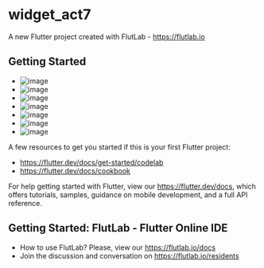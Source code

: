# widget_act7

A new Flutter project created with FlutLab - https://flutlab.io

## Getting Started
- ![image](https://github.com/user-attachments/assets/2da11743-4c85-4235-b142-0332922569d1)
- ![image](https://github.com/user-attachments/assets/e248a56d-1951-4102-bce7-b8d6ce9448cd)
- ![image](https://github.com/user-attachments/assets/0e36192d-d0d1-4f0a-a68d-0c3a805d41b9)
- ![image](https://github.com/user-attachments/assets/5b74c0b8-c62a-4dbe-aec9-4d5428a0bdcb)
- ![image](https://github.com/user-attachments/assets/1e055ecb-37e6-408c-a199-c73aab440bc3)
- ![image](https://github.com/user-attachments/assets/5e02beae-4d8b-4b72-9e22-3a3dbfcbdf40)
- ![image](https://github.com/user-attachments/assets/7ebc09a8-c4e4-4a3e-af2f-ef69127bebae)








A few resources to get you started if this is your first Flutter project:

- https://flutter.dev/docs/get-started/codelab
- https://flutter.dev/docs/cookbook

For help getting started with Flutter, view our
https://flutter.dev/docs, which offers tutorials,
samples, guidance on mobile development, and a full API reference.

## Getting Started: FlutLab - Flutter Online IDE

- How to use FlutLab? Please, view our https://flutlab.io/docs
- Join the discussion and conversation on https://flutlab.io/residents
